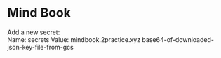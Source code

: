 # Mind Book

Add a new secret:  
Name: secrets
Value: mindbook.2practice.xyz base64-of-downloaded-json-key-file-from-gcs
